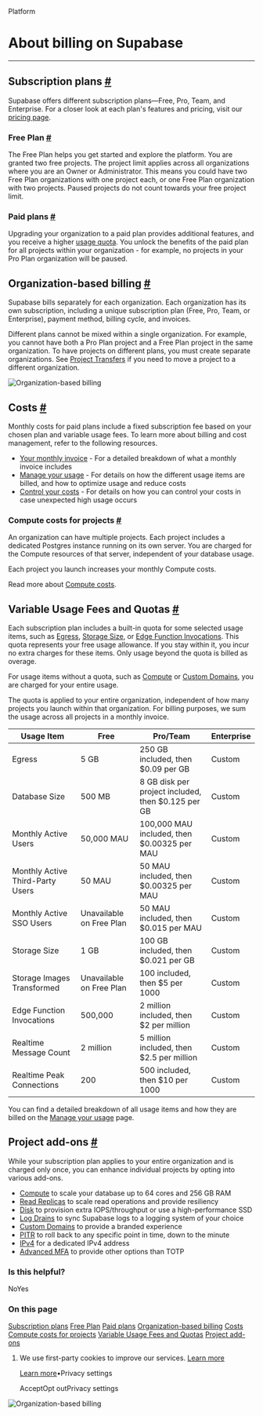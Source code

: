 Platform

# About billing on Supabase

* * *

## Subscription plans [\#](https://supabase.com/docs/guides/platform/billing-on-supabase\#subscription-plans)

Supabase offers different subscription plans—Free, Pro, Team, and Enterprise. For a closer look at each plan's features and pricing, visit our [pricing page](https://supabase.com/pricing).

### Free Plan [\#](https://supabase.com/docs/guides/platform/billing-on-supabase\#free-plan)

The Free Plan helps you get started and explore the platform. You are granted two free projects. The project limit applies across all organizations where you are an Owner or Administrator. This means you could have two Free Plan organizations with one project each, or one Free Plan organization with two projects. Paused projects do not count towards your free project limit.

### Paid plans [\#](https://supabase.com/docs/guides/platform/billing-on-supabase\#paid-plans)

Upgrading your organization to a paid plan provides additional features, and you receive a higher [usage quota](https://supabase.com/docs/guides/platform/billing-on-supabase#variable-usage-fees-and-quotas). You unlock the benefits of the paid plan for all projects within your organization - for example, no projects in your Pro Plan organization will be paused.

## Organization-based billing [\#](https://supabase.com/docs/guides/platform/billing-on-supabase\#organization-based-billing)

Supabase bills separately for each organization. Each organization has its own subscription, including a unique subscription plan (Free, Pro, Team, or Enterprise), payment method, billing cycle, and invoices.

Different plans cannot be mixed within a single organization. For example, you cannot have both a Pro Plan project and a Free Plan project in the same organization. To have projects on different plans, you must create separate organizations. See [Project Transfers](https://supabase.com/docs/guides/platform/project-transfer) if you need to move a project to a different organization.

![Organization-based billing](https://supabase.com/docs/_next/image?url=%2Fdocs%2Fimg%2Fguides%2Fplatform%2Fbilling-overview--light.png&w=3840&q=75&dpl=dpl_9WgBm3X43HXGqPuPh4vSvQgRaZyZ)

## Costs [\#](https://supabase.com/docs/guides/platform/billing-on-supabase\#costs)

Monthly costs for paid plans include a fixed subscription fee based on your chosen plan and variable usage fees. To learn more about billing and cost management, refer to the following resources.

- [Your monthly invoice](https://supabase.com/docs/guides/platform/your-monthly-invoice) \- For a detailed breakdown of what a monthly invoice includes
- [Manage your usage](https://supabase.com/docs/guides/platform/manage-your-usage) \- For details on how the different usage items are billed, and how to optimize usage and reduce costs
- [Control your costs](https://supabase.com/docs/guides/platform/billing-on-supabase) \- For details on how you can control your costs in case unexpected high usage occurs

### Compute costs for projects [\#](https://supabase.com/docs/guides/platform/billing-on-supabase\#compute-costs-for-projects)

An organization can have multiple projects. Each project includes a dedicated Postgres instance running on its own server. You are charged for the Compute resources of that server, independent of your database usage.

Each project you launch increases your monthly Compute costs.

Read more about [Compute costs](https://supabase.com/docs/guides/platform/manage-your-usage/compute).

## Variable Usage Fees and Quotas [\#](https://supabase.com/docs/guides/platform/billing-on-supabase\#variable-usage-fees-and-quotas)

Each subscription plan includes a built-in quota for some selected usage items, such as [Egress](https://supabase.com/docs/guides/platform/manage-your-usage/egress), [Storage Size](https://supabase.com/docs/guides/platform/manage-your-usage/storage-size), or [Edge Function Invocations](https://supabase.com/docs/guides/platform/manage-your-usage/edge-function-invocations). This quota represents your free usage allowance. If you stay within it, you incur no extra charges for these items. Only usage beyond the quota is billed as overage.

For usage items without a quota, such as [Compute](https://supabase.com/docs/guides/platform/manage-your-usage/compute) or [Custom Domains](https://supabase.com/docs/guides/platform/manage-your-usage/custom-domains), you are charged for your entire usage.

The quota is applied to your entire organization, independent of how many projects you launch within that organization. For billing purposes, we sum the usage across all projects in a monthly invoice.

| Usage Item | Free | Pro/Team | Enterprise |
| --- | --- | --- | --- |
| Egress | 5 GB | 250 GB included, then $0.09 per GB | Custom |
| Database Size | 500 MB | 8 GB disk per project included, then $0.125 per GB | Custom |
| Monthly Active Users | 50,000 MAU | 100,000 MAU included, then $0.00325 per MAU | Custom |
| Monthly Active Third-Party Users | 50 MAU | 50 MAU included, then $0.00325 per MAU | Custom |
| Monthly Active SSO Users | Unavailable on Free Plan | 50 MAU included, then $0.015 per MAU | Custom |
| Storage Size | 1 GB | 100 GB included, then $0.021 per GB | Custom |
| Storage Images Transformed | Unavailable on Free Plan | 100 included, then $5 per 1000 | Custom |
| Edge Function Invocations | 500,000 | 2 million included, then $2 per million | Custom |
| Realtime Message Count | 2 million | 5 million included, then $2.5 per million | Custom |
| Realtime Peak Connections | 200 | 500 included, then $10 per 1000 | Custom |

You can find a detailed breakdown of all usage items and how they are billed on the [Manage your usage](https://supabase.com/docs/guides/platform/manage-your-usage) page.

## Project add-ons [\#](https://supabase.com/docs/guides/platform/billing-on-supabase\#project-add-ons)

While your subscription plan applies to your entire organization and is charged only once, you can enhance individual projects by opting into various add-ons.

- [Compute](https://supabase.com/docs/guides/platform/compute-and-disk#compute) to scale your database up to 64 cores and 256 GB RAM
- [Read Replicas](https://supabase.com/docs/guides/platform/read-replicas) to scale read operations and provide resiliency
- [Disk](https://supabase.com/docs/guides/platform/compute-and-disk#disk) to provision extra IOPS/throughput or use a high-performance SSD
- [Log Drains](https://supabase.com/docs/guides/telemetry/log-drains) to sync Supabase logs to a logging system of your choice
- [Custom Domains](https://supabase.com/docs/guides/platform/custom-domains) to provide a branded experience
- [PITR](https://supabase.com/docs/guides/platform/backups#point-in-time-recovery) to roll back to any specific point in time, down to the minute
- [IPv4](https://supabase.com/docs/guides/platform/ipv4-address) for a dedicated IPv4 address
- [Advanced MFA](https://supabase.com/docs/guides/auth/auth-mfa/phone) to provide other options than TOTP

### Is this helpful?

NoYes

### On this page

[Subscription plans](https://supabase.com/docs/guides/platform/billing-on-supabase#subscription-plans) [Free Plan](https://supabase.com/docs/guides/platform/billing-on-supabase#free-plan) [Paid plans](https://supabase.com/docs/guides/platform/billing-on-supabase#paid-plans) [Organization-based billing](https://supabase.com/docs/guides/platform/billing-on-supabase#organization-based-billing) [Costs](https://supabase.com/docs/guides/platform/billing-on-supabase#costs) [Compute costs for projects](https://supabase.com/docs/guides/platform/billing-on-supabase#compute-costs-for-projects) [Variable Usage Fees and Quotas](https://supabase.com/docs/guides/platform/billing-on-supabase#variable-usage-fees-and-quotas) [Project add-ons](https://supabase.com/docs/guides/platform/billing-on-supabase#project-add-ons)

1. We use first-party cookies to improve our services. [Learn more](https://supabase.com/privacy#8-cookies-and-similar-technologies-used-on-our-european-services)



   [Learn more](https://supabase.com/privacy#8-cookies-and-similar-technologies-used-on-our-european-services)•Privacy settings





   AcceptOpt outPrivacy settings


![Organization-based billing](https://supabase.com/docs/_next/image?url=%2Fdocs%2Fimg%2Fguides%2Fplatform%2Fbilling-overview--light.png&w=3840&q=75&dpl=dpl_9WgBm3X43HXGqPuPh4vSvQgRaZyZ)